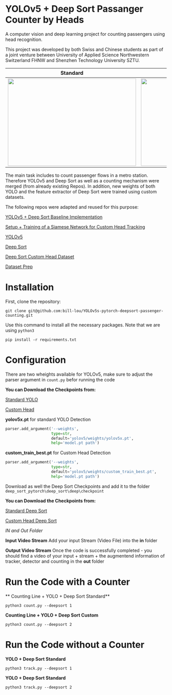 # YOLOv5 + Deep Sort Passanger Counter by Heads 
A computer vision and deep learning project for counting passengers using head recognition.

This project was developed by both Swiss and Chinese students as part of a joint venture between University of Applied Science Northwestern Switzerland FHNW and Shenzhen Technology University SZTU.


| Standard      | Custom        | 
| ------------- |:-------------:| 
| <img src="https://github.com/bill-lou/YOLOv5s-pytorch-deepsort-passenger-counting/blob/main/sample/standard.png" width="400" height="273">     | <img src="https://github.com/bill-lou/YOLOv5s-pytorch-deepsort-passenger-counting/blob/main/sample/custom.png" width="400" height="273"> | 

The main task includes to count passenger flows in a metro station. Therefore YOLOv5 and Deep Sort as well as a counting mechanism were merged (from already existing Repos). In addition, new weights of both YOLO and the feature extractor of Deep Sort were trained using custom datasets.

The following repos were adapted and reused for this purpose:

[YOLOv5 + Deep Sort Baseline Implementation](https://github.com/mikel-brostrom/Yolov5_DeepSort_Pytorch)

[Setup + Training of a Siamese Network for Custom Head Tracking](https://github.com/abhyantrika/nanonets_object_tracking)

[YOLOv5](https://github.com/ultralytics/yolov5)

[Deep Sort](https://github.com/nwojke/deep_sort)

[Deep Sort Custom Head Dataset](https://www.di.ens.fr/willow/research/headdetection/)

[Dataset Prep](https://github.com/giovannicimolin/PascalVOC-to-Images/blob/master/main.py)

# Installation

First, clone the repository: 
```
git clone git@github.com:bill-lou/YOLOv5s-pytorch-deepsort-passenger-counting.git
```

Use this command to install all the necessary packages. Note that we are using `python3`
```
pip install -r requirements.txt
```

# Configuration
There are two wheights available for YOLOv5, make sure to adjust the parser argument in `count.py` befor running the code 

**You can Download the Checkpoints from:**

[Standard YOLO](https://github.com/ultralytics/yolov5/releases)

[Custom Head](https://drive.google.com/drive/folders/1NY_uZuHOqogKOk49UVEyyXlODtRBGy4z?usp=sharing)

**yolov5x.pt** for standard YOLO Detection
```python
parser.add_argument('--weights',
                    type=str,
                    default='yolov5/weights/yolov5x.pt',
                    help='model.pt path')
```

**custom_train_best.pt** for Custom Head Detection
```python
parser.add_argument('--weights',
                    type=str,
                    default='yolov5/weights/custom_train_best.pt',
                    help='model.pt path')
```

Download as well the Deep Sort Checkpoints  and add it to the folder `deep_sort_pytorch\deep_sort\deep\checkpoint`

**You can Download the Checkpoints from:**

[Standard Deep Sort](https://drive.google.com/drive/folders/18fKzfqnqhqW3s9zwsCbnVJ5XF2JFeqMp)

[Custom Head Deep Sort](https://drive.google.com/drive/folders/1hshpI1gaMw2Uoz9hnO10_j3rqcmClnV_?usp=sharing)

*IN and Out Folder*

**Input Video Stream**
Add your input Stream (Video File) into the **in** folder

**Output Video Stream**
Once the code is successfully completed - you should find a video of your input + stream + the augmentend information of tracker, detector and counting in the **out** folder

# Run the Code with a Counter
** Counting Line + YOLO + Deep Sort Standard**
```
python3 count.py --deepsort 1
```
**Counting Line + YOLO + Deep Sort Custom**
```
python3 count.py --deepsort 2
``` 
# Run the Code without a Counter
**YOLO + Deep Sort Standard**
```
python3 track.py --deepsort 1
```
**YOLO + Deep Sort Standard**
```
python3 track.py --deepsort 2
```
